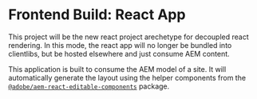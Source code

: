# Frontend Build: React App

This project will be the new react project arechetype for decoupled react rendering. In this mode, the react app will no longer be bundled into clientlibs, but be hosted elsewhere and just consume AEM content.

This application is built to consume the AEM model of a site. It will automatically generate the layout using the helper components from the [`@adobe/aem-react-editable-components`](https://www.npmjs.com/package/@adobe/aem-react-editable-components) package.
